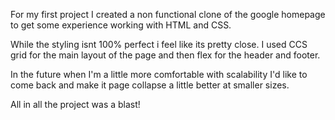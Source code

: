 For my first project I created a non functional clone of the google homepage to get some experience working with HTML and CSS.

While the styling isnt 100% perfect i feel like its pretty close. I used CCS grid for the main layout of the page and then flex for the header and footer.

In the future when I'm a little more comfortable with scalability I'd like to come back and make it page collapse a little better at smaller sizes.

All in all the project was a blast!